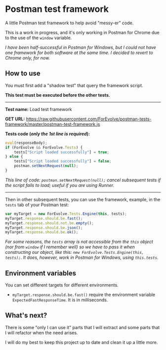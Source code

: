 # Postman test framework
A little Postman test framework to help avoid "messy-er" code.

This is a work in progress, and it's only working in Postman for Chrome due to the use of the `window` variable. 

*I have been half-successful in Postman for Windows, but I could not have one framework for both software at the same time. I decided to revert to Chrome only, for now.*

## How to use
You must first add a "shadow test" that query the framework script.

**This test must be executed before the other tests.**

---

**Test name:** Load test framework

**GET URL:** https://raw.githubusercontent.com/ForEvolve/postman-tests-framework/master/postman-test-framework.js

**Tests code (*only the 1st line is required*):**

```JavaScript
eval(responseBody);
if (ForEvolve && ForEvolve.Tests) {
    tests["Script loaded successfully"] = true;
} else {
    tests["Script loaded successfully"] = false;
    postman.setNextRequest(null);
}
```

*This line of code: `postman.setNextRequest(null);` cancel subsequent tests if the script fails to load; useful if you are using Runner.*

---

Then in other subsequent tests, you can use the framework, example, in the `tests` tab of your Postman test:

```JavaScript
var myTarget = new ForEvolve.Tests.Engine(this, tests);
myTarget.response.should.be.fast();
myTarget.response.should.not.be.empty();
myTarget.response.should.be.json();
myTarget.response.should.be.ok();
```

*For some reasons, the `tests` array is not accessible from the `this` object (nor from `window` if I remember well) so we have to pass it when constructing our object, like this: `new ForEvolve.Tests.Engine(this, tests);`. It does, however, work in Postman for Windows, using `this.tests`.*

## Environment variables
You can set different targets for different environments.

* `myTarget.response.should.be.fast()` require the environment variable `ExpectedFastResponseTime`. It is in milliseconds.

## What's next?
There is some "only I can use it" parts that I will extract and some parts that I will refactor when the need arises.

I will do my best to keep this project up to date and clean it up a little more.
